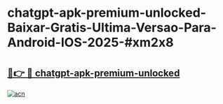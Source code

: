# chatgpt-apk-premium-unlocked-Baixar-Gratis-Ultima-Versao-Para-Android-IOS-2025-#xm2x8

# <h2><a href="https://ainizakaria.my?title=chatgpt-apk-premium-unlocked&ref=24M">🔗👉 🔴 chatgpt-apk-premium-unlocked</a></h2>

[![acn](https://github.com/user-attachments/assets/0f9c940e-d8b0-45ae-aac7-cd30a18b3e1c)](https://ainizakaria.my?title=chatgpt-apk-premium-unlocked&ref=24M)

